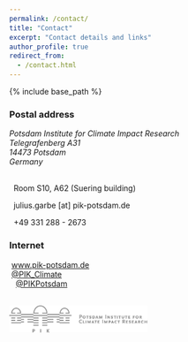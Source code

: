 ```yaml
---
permalink: /contact/
title: "Contact"
excerpt: "Contact details and links"
author_profile: true
redirect_from: 
  - /contact.html
---
```


{% include base_path %}

### Postal address
<address>
Potsdam Institute for Climate Impact Research<br />
Telegrafenberg A31<br />
14473 Potsdam<br />
Germany
</address><br />

<!-- <iframe src="https://www.google.com/maps/embed?pb=!1m18!1m12!1m3!1d2435.4380679053866!2d13.062056015952251!3d52.38060855430227!2m3!1f0!2f0!3f0!3m2!1i1024!2i768!4f13.1!3m3!1m2!1s0x47a8f5966fb9462f%3A0xb7e9d470cb3893f8!2sPotsdam+Institute+for+Climate+Impact+Research!5e0!3m2!1sen!2sde!4v1549109494023" width="480" height="360" frameborder="0" style="border:0" allowfullscreen></iframe> -->

<!-- ### Office -->
<i class="fas fa-building" aria-hidden="true"></i>&nbsp;&nbsp;Room S10, A62 (Suering building)<br />
<!-- ### Email -->
<i class="fas fa-envelope" aria-hidden="true"></i>&nbsp;&nbsp;julius.garbe [at] pik-potsdam.de<br />
<!-- ### Phone -->
<i class="fas fa-phone" aria-hidden="true"></i>&nbsp;&nbsp;+49 331 288 - 2673<br />


### Internet
<a href="https://www.pik-potsdam.de/"><i class="fas fa-globe" aria-hidden="true"></i></a>&nbsp;<a href="https://www.pik-potsdam.de/">www.pik-potsdam.de</a><br />
<a href="https://twitter.com/PIK_Climate"><i class="fab fa-twitter" aria-hidden="true"></i></a>&nbsp;<a href="https://twitter.com/PIK_Climate">@PIK_Climate</a><br />
<a href="https://www.facebook.com/PIKPotsdam"><i class="fab fa-facebook-f" aria-hidden="true"></i></a>&nbsp;&nbsp;&nbsp;<a href="https://www.facebook.com/PIKPotsdam">@PIKPotsdam</a><br />

<br />
<a href="https://www.pik-potsdam.de"><img style="float: left;" src="/images/logo_pik-potsdam_gray.png" width="250"></a>

<!-- <img src="/images/018_Telegrafenberg_Suering_Haus_PIK.jpg" alt="018_Telegrafenberg_Suering_Haus_PIK" title="PIK's Suering building at Telegrafenberg, Potsdam. Photo &copy; Andrea Künstle" width="450"><br />
<span style="font-size: 9pt;">PIK's Suering building at Telegrafenberg, Potsdam. Photo &copy; Andrea Künstle</span> -->